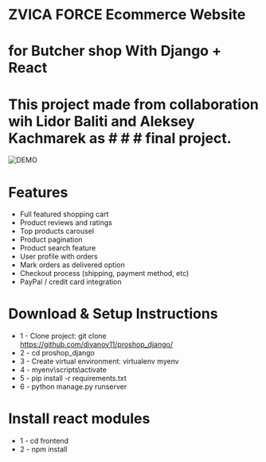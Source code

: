 # ZVICA FORCE Ecommerce Website
# for Butcher shop With Django + React


# This project made from collaboration wih Lidor Baliti and Aleksey   Kachmarek as # # # final project.



![DEMO](../master/static/images/)


# Features
* Full featured shopping cart
* Product reviews and ratings
* Top products carousel
* Product pagination
* Product search feature
* User profile with orders
* Mark orders as delivered option
* Checkout process (shipping, payment method, etc)
* PayPal / credit card integration


# Download & Setup Instructions

* 1 - Clone project: git clone https://github.com/divanov11/proshop_django/
* 2 - cd proshop_django
* 3 - Create virtual environment: virtualenv myenv
* 4 - myenv\scripts\activate
* 5 - pip install -r requirements.txt
* 6 - python manage.py runserver

# Install react modules
* 1 - cd frontend
* 2 - npm install
